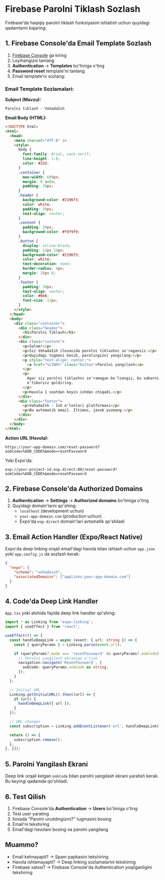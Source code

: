 # Firebase Parolni Tiklash Sozlash

Firebase'da haqiqiy parolni tiklash funksiyasini ishlatish uchun quyidagi qadamlarni bajaring:

## 1. Firebase Console'da Email Template Sozlash

1. [Firebase Console](https://console.firebase.google.com/) ga kiring
2. Loyihangizni tanlang
3. **Authentication** → **Templates** bo'limiga o'ting
4. **Password reset** template'ni tanlang
5. Email template'ni sozlang:

### Email Template Sozlamalari:

**Subject (Mavzu):**

```
Parolni tiklash - VohadaIsh
```

**Email Body (HTML):**

```html
<!DOCTYPE html>
<html>
  <head>
    <meta charset="UTF-8" />
    <style>
      body {
        font-family: Arial, sans-serif;
        line-height: 1.6;
        color: #333;
      }
      .container {
        max-width: 600px;
        margin: 0 auto;
        padding: 20px;
      }
      .header {
        background-color: #2196f3;
        color: white;
        padding: 20px;
        text-align: center;
      }
      .content {
        padding: 20px;
        background-color: #f9f9f9;
      }
      .button {
        display: inline-block;
        padding: 12px 24px;
        background-color: #2196f3;
        color: white;
        text-decoration: none;
        border-radius: 4px;
        margin: 20px 0;
      }
      .footer {
        padding: 20px;
        text-align: center;
        color: #666;
        font-size: 12px;
      }
    </style>
  </head>
  <body>
    <div class="container">
      <div class="header">
        <h1>Parolni Tiklash</h1>
      </div>
      <div class="content">
        <p>Salom!</p>
        <p>Siz VohadaIsh ilovasida parolni tiklashni so'ragansiz.</p>
        <p>Quyidagi tugmani bosib, parolingizni yangilang:</p>
        <p style="text-align: center;">
          <a href="%LINK%" class="button">Parolni yangilash</a>
        </p>
        <p>
          Agar siz parolni tiklashni so'ramagan bo'lsangiz, bu xabarni
          e'tiborsiz qoldiring.
        </p>
        <p>Havola 1 soatdan keyin ishdan chiqadi.</p>
      </div>
      <div class="footer">
        <p>VohadaIsh - Ish e'lonlari platformasi</p>
        <p>Bu avtomatik email. Iltimos, javob yozmang.</p>
      </div>
    </div>
  </body>
</html>
```

**Action URL (Havola):**

```
https://your-app-domain.com/reset-password?oobCode=%OOB_CODE%&mode=resetPassword
```

Yoki Expo'da:

```
exp://your-project-id.exp.direct:80/reset-password?oobCode=%OOB_CODE%&mode=resetPassword
```

## 2. Firebase Console'da Authorized Domains

1. **Authentication** → **Settings** → **Authorized domains** bo'limiga o'ting
2. Quyidagi domain'larni qo'shing:
   - `localhost` (development uchun)
   - `your-app-domain.com` (production uchun)
   - Expo'da `exp.direct` domain'lari avtomatik qo'shiladi

## 3. Email Action Handler (Expo/React Native)

Expo'da deep linking orqali email'dagi havola bilan ishlash uchun `app.json` yoki `app.config.js` da sozlash kerak:

```json
{
  "expo": {
    "scheme": "vohadaish",
    "associatedDomains": ["applinks:your-app-domain.com"]
  }
}
```

## 4. Code'da Deep Link Handler

`App.tsx` yoki alohida faylda deep link handler qo'shing:

```typescript
import * as Linking from 'expo-linking';
import { useEffect } from 'react';

useEffect(() => {
  const handleDeepLink = async (event: { url: string }) => {
    const { queryParams } = Linking.parse(event.url);

    if (queryParams?.mode === 'resetPassword' && queryParams?.oobCode) {
      // Parolni yangilash ekraniga o'tish
      navigation.navigate('ResetPassword', {
        oobCode: queryParams.oobCode as string,
      });
    }
  };

  // Initial URL
  Linking.getInitialURL().then((url) => {
    if (url) {
      handleDeepLink({ url });
    }
  });

  // URL changes
  const subscription = Linking.addEventListener('url', handleDeepLink);

  return () => {
    subscription.remove();
  };
}, []);
```

## 5. Parolni Yangilash Ekrani

Deep link orqali kelgan `oobCode` bilan parolni yangilash ekrani yaratish kerak. Bu keyingi qadamda qo'shiladi.

## 6. Test Qilish

1. Firebase Console'da **Authentication** → **Users** bo'limiga o'ting
2. Test user yarating
3. Ilovada "Parolni unutdingizmi?" tugmasini bosing
4. Email'ni tekshiring
5. Email'dagi havolani bosing va parolni yangilang

## Muammo?

- Email kelmayapti? → Spam papkasini tekshiring
- Havola ishlamayapti? → Deep linking sozlamalarini tekshiring
- Firebase xatosi? → Firebase Console'da Authentication yoqilganligini tekshiring
